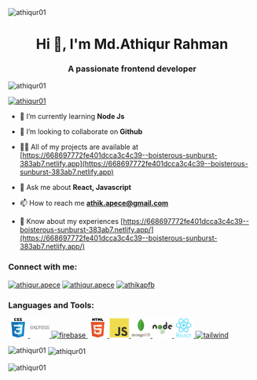 <p><img align="center" src="https://i.ibb.co/JKnVLgQ/git-bannar.png" alt="athiqur01" /></p>
<h1 align="center">Hi 👋, I'm Md.Athiqur Rahman</h1>
<h3 align="center">A passionate frontend developer </h3>

<p align="left"> <img src="https://komarev.com/ghpvc/?username=athiqur01&label=Profile%20views&color=0e75b6&style=flat" alt="athiqur01" /> </p>

<p align="left"> <a href="https://github.com/ryo-ma/github-profile-trophy"><img src="https://github-profile-trophy.vercel.app/?username=athiqur01" alt="athiqur01" /></a> </p>

- 🌱 I’m currently learning **Node Js**

- 👯 I’m looking to collaborate on **Github**

- 👨‍💻 All of my projects are available at [https://668697772fe401dcca3c4c39--boisterous-sunburst-383ab7.netlify.app](https://668697772fe401dcca3c4c39--boisterous-sunburst-383ab7.netlify.app)

- 💬 Ask me about **React, Javascript**

- 📫 How to reach me **athik.apece@gmail.com**

- 📄 Know about my experiences [https://668697772fe401dcca3c4c39--boisterous-sunburst-383ab7.netlify.app/](https://668697772fe401dcca3c4c39--boisterous-sunburst-383ab7.netlify.app/)

<h3 align="left">Connect with me:</h3>
<p align="left">
<a href="https://linkedin.com/in/athiqur.apece" target="blank"><img align="center" src="https://raw.githubusercontent.com/rahuldkjain/github-profile-readme-generator/master/src/images/icons/Social/linked-in-alt.svg" alt="athiqur.apece" height="30" width="40" /></a>
<a href="https://fb.com/athiqur.apece" target="blank"><img align="center" src="https://raw.githubusercontent.com/rahuldkjain/github-profile-readme-generator/master/src/images/icons/Social/facebook.svg" alt="athiqur.apece" height="30" width="40" /></a>
<a href="https://instagram.com/athikapfb" target="blank"><img align="center" src="https://raw.githubusercontent.com/rahuldkjain/github-profile-readme-generator/master/src/images/icons/Social/instagram.svg" alt="athikapfb" height="30" width="40" /></a>
</p>

<h3 align="left">Languages and Tools:</h3>
<p align="left"> <a href="https://www.w3schools.com/css/" target="_blank" rel="noreferrer"> <img src="https://raw.githubusercontent.com/devicons/devicon/master/icons/css3/css3-original-wordmark.svg" alt="css3" width="40" height="40"/> </a> <a href="https://expressjs.com" target="_blank" rel="noreferrer"> <img src="https://raw.githubusercontent.com/devicons/devicon/master/icons/express/express-original-wordmark.svg" alt="express" width="40" height="40"/> </a> <a href="https://firebase.google.com/" target="_blank" rel="noreferrer"> <img src="https://www.vectorlogo.zone/logos/firebase/firebase-icon.svg" alt="firebase" width="40" height="40"/> </a> <a href="https://www.w3.org/html/" target="_blank" rel="noreferrer"> <img src="https://raw.githubusercontent.com/devicons/devicon/master/icons/html5/html5-original-wordmark.svg" alt="html5" width="40" height="40"/> </a> <a href="https://developer.mozilla.org/en-US/docs/Web/JavaScript" target="_blank" rel="noreferrer"> <img src="https://raw.githubusercontent.com/devicons/devicon/master/icons/javascript/javascript-original.svg" alt="javascript" width="40" height="40"/> </a> <a href="https://www.mongodb.com/" target="_blank" rel="noreferrer"> <img src="https://raw.githubusercontent.com/devicons/devicon/master/icons/mongodb/mongodb-original-wordmark.svg" alt="mongodb" width="40" height="40"/> </a> <a href="https://nodejs.org" target="_blank" rel="noreferrer"> <img src="https://raw.githubusercontent.com/devicons/devicon/master/icons/nodejs/nodejs-original-wordmark.svg" alt="nodejs" width="40" height="40"/> </a> <a href="https://reactjs.org/" target="_blank" rel="noreferrer"> <img src="https://raw.githubusercontent.com/devicons/devicon/master/icons/react/react-original-wordmark.svg" alt="react" width="40" height="40"/> </a> <a href="https://tailwindcss.com/" target="_blank" rel="noreferrer"> <img src="https://www.vectorlogo.zone/logos/tailwindcss/tailwindcss-icon.svg" alt="tailwind" width="40" height="40"/> </a> </p>

<p><img align="left" src="https://github-readme-stats.vercel.app/api/top-langs?username=athiqur01&show_icons=true&locale=en&layout=compact" alt="athiqur01" /></p>

<p>&nbsp;<img align="center" src="https://github-readme-stats.vercel.app/api?username=athiqur01&show_icons=true&locale=en" alt="athiqur01" /></p>

<p><img align="center" src="https://github-readme-streak-stats.herokuapp.com/?user=athiqur01&" alt="athiqur01" /></p>
